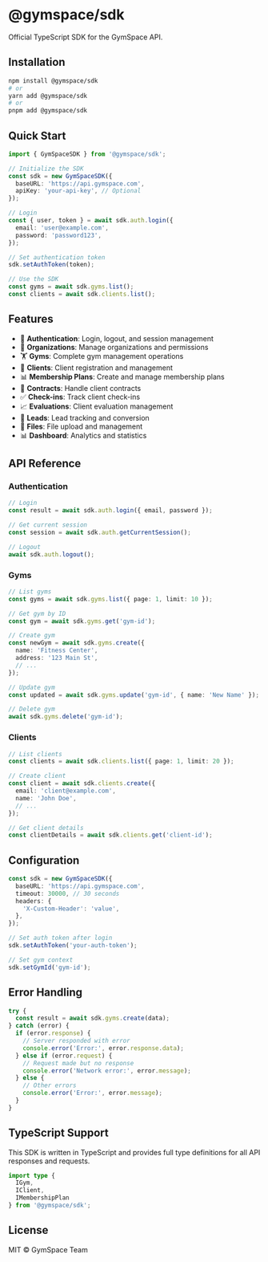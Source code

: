 # @gymspace/sdk

Official TypeScript SDK for the GymSpace API.

## Installation

```bash
npm install @gymspace/sdk
# or
yarn add @gymspace/sdk
# or
pnpm add @gymspace/sdk
```

## Quick Start

```typescript
import { GymSpaceSDK } from '@gymspace/sdk';

// Initialize the SDK
const sdk = new GymSpaceSDK({
  baseURL: 'https://api.gymspace.com',
  apiKey: 'your-api-key', // Optional
});

// Login
const { user, token } = await sdk.auth.login({
  email: 'user@example.com',
  password: 'password123',
});

// Set authentication token
sdk.setAuthToken(token);

// Use the SDK
const gyms = await sdk.gyms.list();
const clients = await sdk.clients.list();
```

## Features

- 🔐 **Authentication**: Login, logout, and session management
- 🏢 **Organizations**: Manage organizations and permissions
- 🏋️ **Gyms**: Complete gym management operations
- 👥 **Clients**: Client registration and management
- 📊 **Membership Plans**: Create and manage membership plans
- 📝 **Contracts**: Handle client contracts
- ✅ **Check-ins**: Track client check-ins
- 📈 **Evaluations**: Client evaluation management
- 🎯 **Leads**: Lead tracking and conversion
- 📁 **Files**: File upload and management
- 📊 **Dashboard**: Analytics and statistics

## API Reference

### Authentication

```typescript
// Login
const result = await sdk.auth.login({ email, password });

// Get current session
const session = await sdk.auth.getCurrentSession();

// Logout
await sdk.auth.logout();
```

### Gyms

```typescript
// List gyms
const gyms = await sdk.gyms.list({ page: 1, limit: 10 });

// Get gym by ID
const gym = await sdk.gyms.get('gym-id');

// Create gym
const newGym = await sdk.gyms.create({
  name: 'Fitness Center',
  address: '123 Main St',
  // ...
});

// Update gym
const updated = await sdk.gyms.update('gym-id', { name: 'New Name' });

// Delete gym
await sdk.gyms.delete('gym-id');
```

### Clients

```typescript
// List clients
const clients = await sdk.clients.list({ page: 1, limit: 20 });

// Create client
const client = await sdk.clients.create({
  email: 'client@example.com',
  name: 'John Doe',
  // ...
});

// Get client details
const clientDetails = await sdk.clients.get('client-id');
```

## Configuration

```typescript
const sdk = new GymSpaceSDK({
  baseURL: 'https://api.gymspace.com',
  timeout: 30000, // 30 seconds
  headers: {
    'X-Custom-Header': 'value',
  },
});

// Set auth token after login
sdk.setAuthToken('your-auth-token');

// Set gym context
sdk.setGymId('gym-id');
```

## Error Handling

```typescript
try {
  const result = await sdk.gyms.create(data);
} catch (error) {
  if (error.response) {
    // Server responded with error
    console.error('Error:', error.response.data);
  } else if (error.request) {
    // Request made but no response
    console.error('Network error:', error.message);
  } else {
    // Other errors
    console.error('Error:', error.message);
  }
}
```

## TypeScript Support

This SDK is written in TypeScript and provides full type definitions for all API responses and requests.

```typescript
import type { 
  IGym, 
  IClient, 
  IMembershipPlan 
} from '@gymspace/sdk';
```

## License

MIT © GymSpace Team
